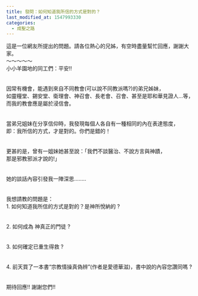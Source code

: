 ```yaml
---
title: 發問：如何知道我所信的方式是對的？
last_modified_at: 1547993330
categories:
  - 成聖之路
---
```


 這是一位網友所提出的問題。請各位熱心的兄姊，有空時盡量幫忙回應，謝謝大家。<br><!--more-->～～～～～<br>小小羊園地的同工們：平安!!<br><br><br>    因常有機會，能遇到來自不同教會(可以說不同教派嗎?)的弟兄姊妹，<br>如靈糧堂、錫安堂、衛理會、神召會、長老會、召會、甚至是耶和華見證人...等，而我的教會應是屬於浸信會。<br><br><br>    當弟兄姐妹在分享信仰時，我發現每個人各自有一種相同的內在表達態度，<br>即：我所信的方式，才是對的。你們是錯的！<br><br><br>  更甚的是，曾有一姐妹她甚至說：「我們不談醫治、不說方言與神蹟，<br>那是邪教邪派才說的!」<br><br><br>她的談話內容引發我一陣深思........<br><br><br>我想請教的問題是：<br>1. 如何知道我所信的方式是對的？是神所悅納的  ?<br><br><br>2. 如何成為  神真正的門徒 ?<br><br><br>3. 如何確定已重生得救 ?<br><br><br>4. 前天買了一本書“宗教情操真偽辨”(作者是愛德華滋)，書中說的內容您讚同嗎 ?<br><br><br>期待回應!!    謝謝您們!!<br><br><br>
